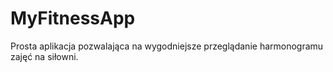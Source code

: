 # MyFitnessApp
Prosta aplikacja pozwalająca na wygodniejsze przeglądanie harmonogramu zajęć na siłowni.

